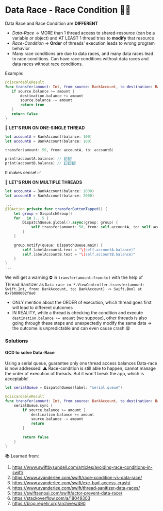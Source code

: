 # Data Race - Race Condition 🤔🆘

Data Race and Race Condition are **DIFFERENT**
- *Data-Race* → MORE than 1 thread access to shared-resource (can be a variable or object) and AT LEAST 1 thread tries to **modify** that resource
- *Race-Condition* → **Order** of threads' execution leads to wrong program behavior
- Many race conditions are due to data races, and many data races lead to race conditions. Can have race conditions without data races and data races without race conditions.

Example:
 ```swift
 @discardableResult
 func transfer(amount: Int, from source: BankAccount, to destination: BankAccount) -> Bool {
    if source.balance >= amount {
        destination.balance += amount
        source.balance -= amount
        return true
    }
    return false
}
```
🔵 **LET'S RUN ON ONE-SINGLE THREAD**
```swift
let accountA = BankAccount(balance: 100)
let accountB = BankAccount(balance: 100)

transfer(amount: 50, from: accountA, to: accountB)

print(accountA.balance) // 5️⃣0️⃣
print(accountB.balance) // 1️⃣5️⃣0️⃣️
 ```
 It makes sense! ✅
 
🔴 **LET'S RUN ON MULTIPLE THREADS**
```swift
let accountA = BankAccount(balance: 1000)
let accountB = BankAccount(balance: 2000)

...
@IBAction private func transferButtonTapped() {
    let group = DispatchGroup()
    for _ in 1...5 {
        DispatchQueue.global().async(group: group) {
            self.transfer(amount: 50, from: self.accountA, to: self.accountB)
        }
    }
    
    group.notify(queue: DispatchQueue.main) {
        self.labelAccountA.text = "\(self.accountA.balance)"
        self.labelAccountB.text = "\(self.accountB.balance)"
    }
}
...
```

We will get a warning ⛔️ in `transfer(amount:from:to)` with the help of Thread Sanitizer as 
`Data race in *.ViewController.transfer(amount: Swift.Int, from: BankAccount, to: BankAccount) -> Swift.Bool at 0x7b080002f8e0`

- ONLY mention about the ORDER of execution, which thread goes first will lead to different outcomes
- IN REALITY, while a thread is checking the condition and execute `destination.balance += amount` (we suppose), other threads is also going through these steps and unexpectedly modify the same data → the outcome is unpredictable and can even cause crash 😫

### Solutions
#### GCD to solve Data-Race
Using a serial queue, guarantee only one thread access balances
Data-race is now addressed!
⚠️ Race-condition is still able to happen, cannot manage the order of execution of threads. But it won't break the app, which is acceptable!
```swift
let serialQueue = DispatchQueue(label: "serial.queue")

@discardableResult
func transfer(amount: Int, from source: BankAccount, to destination: BankAccount) -> Bool {
    serialQueue.sync {
        if source.balance >= amount {
            destination.balance += amount
            source.balance -= amount
            return
        }
        
        return false
    }
}
```

📚 Learned from:
1. https://www.swiftbysundell.com/articles/avoiding-race-conditions-in-swift/
2. https://www.avanderlee.com/swift/race-condition-vs-data-race/
3. https://www.avanderlee.com/swift/exc-bad-access-crash/
4. https://www.avanderlee.com/swift/thread-sanitizer-data-races/
5. https://swiftsenpai.com/swift/actor-prevent-data-race/
6. https://stackoverflow.com/a/18049303
7. https://blog.regehr.org/archives/490
